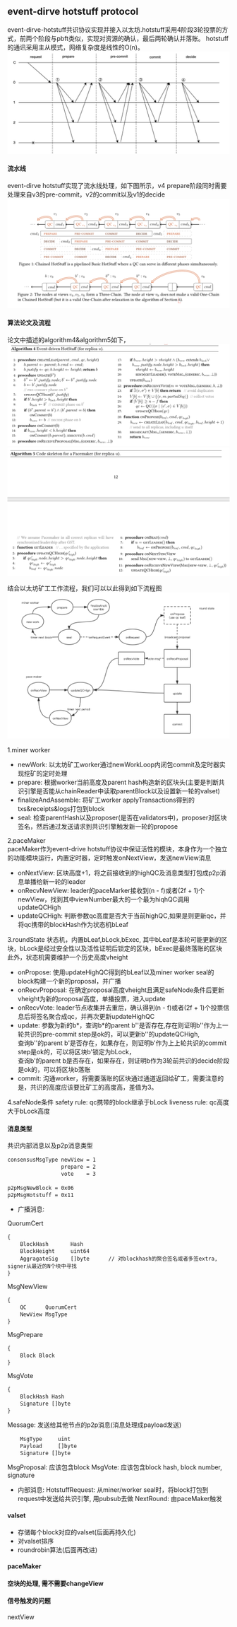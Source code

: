## event-dirve hotstuff protocol
event-dirve-hotstuff共识协议实现并接入以太坊.hotstuff采用4阶段3轮投票的方式，前两个阶段与pbft类似，实现对资源的确认，最后两轮确认并落账。
hotstuff的通讯采用主从模式，网络复杂度是线性的O(n)。
![votes and steps](pics/steps.png)

#### 流水线
event-dirve hotstuff实现了流水线处理，如下图所示，v4 prepare阶段同时需要处理来自v3的pre-commit，v2的commit以及v1的decide
![event-dirve](pics/chainedOff.png)

#### 算法论文及流程
论文中描述的algorithm4&algorithm5如下，
![algorithm4](pics/alg4.jpg)
![algorithm5](pics/alg5.png)

结合以太坊矿工工作流程，我们可以以此得到如下流程图
![flow](pics/flow.png)

1.miner worker
* newWork: 以太坊矿工worker通过newWorkLoop内闭包commit及定时器实现挖矿的定时处理
* prepare: 根据worker当前高度及parent hash构造新的区块头(主要是判断共识引擎是否能从chainReader中读取parentBlock以及设置新一轮的valset)
* finalizeAndAssemble: 将矿工worker applyTransactions得到的txs&receipts&logs打包到block
* seal: 检查parentHash以及proposer(是否在validators中)，proposer对区块签名，然后通过发送请求到共识引擎触发新一轮的propose

2.paceMaker<br>
paceMaker作为event-drive hotstuff协议中保证活性的模块，本身作为一个独立的功能模块运行，内置定时器，定时触发onNextView，发送newView消息
* onNextView: 区块高度+1，将之前接收到的highQC及消息类型打包成p2p消息单播给新一轮的leader
* onRecvNewView: leader的paceMarker接收到(n - f)或者(2f + 1)个newView，找到其中viewNumber最大的一个最为hiqhQC调用updateQCHigh 
* updateQCHigh: 判断参数qc高度是否大于当前highQC,如果是则更新qc，并将qc携带的blockHash作为状态机bLeaf

3.roundState
状态机，内置bLeaf,bLock,bExec, 其中bLeaf是本轮可能更新的区块，bLock是经过安全性以及活性证明后锁定的区块，bExec是最终落账的区块<br>
此外，状态机需要维护一个历史高度vheight
* onPropose: 使用updateHighQC得到的bLeaf以及miner worker seal的block构建一个新的proposal，并广播
* onRecvProposal: 在确定proposal高度vheight且满足safeNode条件后更新vheight为新的proposal高度，单播投票，进入update
* onRecvVote: leader节点收集并去重后，确认得到(n - f)或者(2f + 1)个投票信息后将签名聚合成qc，并再次更新updateHighQC
* update: 参数为新的b*，查询b*的parent b''是否存在,存在则证明b''作为上一轮共识的pre-commit step是ok的，可以更新b''的updateQCHigh,<br>
查询b''的parent b'是否存在，如果存在，则证明b'作为上上轮共识的commit step是ok的，可以将区块b'锁定为bLock，<br>
查询b'的parent b是否存在，如果存在，则证明b作为3轮前共识的decide阶段是ok的，可以将区块b落账
* commit: 沟通worker，将需要落账的区块通过通道返回给矿工，需要注意的是，共识的高度应该要比矿工的高度高，差值为3。
 
4.safeNode条件
safety rule: qc携带的block继承于bLock
liveness rule: qc高度大于bLock高度

#### 消息类型
共识内部消息以及p2p消息类型
```dat
consensusMsgType newView = 1
                 prepare = 2
                 vote    = 3

p2pMsgNewBlock = 0x06
p2pMsgHotstuff = 0x11
```

* 广播消息:

QuorumCert 
```dat
{
    BlockHash       Hash
    BlockHeight     uint64
    AggragateSig    []byte      // 对blockhash的聚合签名或者多签extra, signer从最近的N个块中寻找
}
```

MsgNewView 
```dat
{
    QC      QuorumCert
    NewView MsgType  
}
```

MsgPrepare 
```dat
{
    Block Block
}
```

MsgVote 
```dat
{
    BlockHash Hash
    Signature []byte
}
```
Message: 发送给其他节点的p2p消息(消息处理成payload发送)
```dat
    MsgType     uint
    Payload     []byte     
    Signature []byte
```

MsgProposal: 应该包含block
MsgVote: 应该包含block hash, block number, signature

* 内部消息:
HotstuffRequest: 从miner/worker seal时，将block打包到request中发送给共识引擎, 用pubsub去做
NextRound: 由paceMaker触发

#### valset
* 存储每个block对应的valset(后面再持久化)
* 对valset排序
* roundrobin算法(后面再改进)

#### paceMaker

#### 空块的处理, 需不需要changeView

#### 信号触发的问题
nextView

#### 